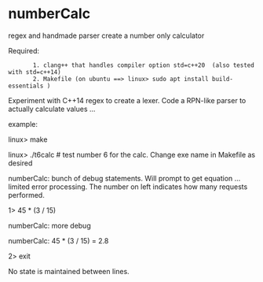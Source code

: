 # numberCalc

regex and handmade parser create a number only calculator

Required:  

           1. clang++ that handles compiler option std=c++20  (also tested with std=c++14)
           2. Makefile (on ubuntu ==> linux> sudo apt install build-essentials )

Experiment with C++14 regex to create a lexer.  Code a RPN-like parser to actually calculate values ...

example:

linux> make

linux> ./t6calc    # test number 6 for the calc.  Change exe name in Makefile as desired

numberCalc:  bunch of debug statements.  Will prompt to get equation ... limited error processing.
             The number on left indicates how many requests performed.

1> 45 * (3 / 15)

numberCalc: more debug

numberCalc: 45 * (3 / 15) = 2.8

2> exit


No state is maintained between lines.  

